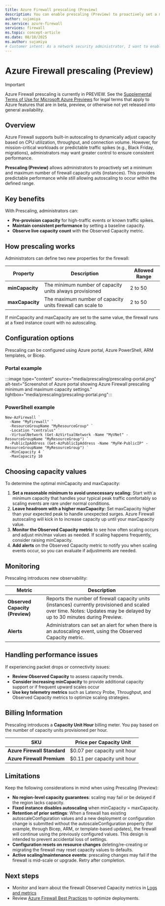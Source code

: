 ```yaml
---
title: Azure Firewall prescaling (Preview)
description: You can enable prescaling (Preview) to proactively set a minimum and maximum number of firewall capacity units (instances) for predictable performance.
author: sujamiya
ms.service: azure-firewall
services: firewall
ms.topic: concept-article
ms.date: 08/18/2025
ms.author: sujamiya
# Customer intent: As a network security administrator, I want to enable Prescaling (Preview) on my Azure Firewall, so that I can proactively set a minimum and maximum number of firewall capacity units (instances) for predictable performance during high-traffic events.
---
```


# Azure Firewall prescaling (Preview)

> [!IMPORTANT]
> Azure Firewall prescaling is currently in PREVIEW.
> See the [Supplemental Terms of Use for Microsoft Azure Previews](https://azure.microsoft.com/support/legal/preview-supplemental-terms/) for legal terms that apply to Azure features that are in beta, preview, or otherwise not yet released into general availability.


## Overview

Azure Firewall supports built-in autoscaling to dynamically adjust capacity based on CPU utilization, throughput, and connection volume. However, for mission-critical workloads or predictable traffic spikes (e.g., Black Friday, migrations), administrators may want greater control to ensure consistent performance.

**Prescaling (Preview)** allows administrators to proactively set a minimum and maximum number of firewall capacity units (instances). This provides predictable performance while still allowing autoscaling to occur within the defined range.

## Key benefits
With Prescaling, administrators can:
- 	**Pre-provision capacity** for high-traffic events or known traffic spikes.
- 	**Maintain consistent performance** by setting a baseline capacity.
- 	**Observe live capacity count** with the Observed Capacity metric.

## How prescaling works
Administrators can define two new properties for the firewall:

| **Property** | **Description** | **Allowed Range** |
| --- | --- | --- |
| **minCapacity** | The minimum number of capacity units always provisioned | 2 to 50 |
| **maxCapacity** | The maximum number of capacity units firewall can scale to | 2 to 50 |

If minCapacity and maxCapacity are set to the same value, the firewall runs at a fixed instance count with no autoscaling.

## Configuration options
Prescaling can be configured using Azure portal, Azure PowerShell, ARM templates, or Bicep.

### Portal example

:::image type="content" source="media/prescaling/prescaling-portal.png" alt-text="Screenshot of Azure portal showing Azure Firewall prescaling minimum and maximum capacity settings." lightbox="media/prescaling/prescaling-portal.png":::

### PowerShell example
```azurepowershell
New-AzFirewall `
  -Name "MyFirewall" `
  -ResourceGroupName "MyResourceGroup" `
  -Location "centralus" `
  -VirtualNetwork (Get-AzVirtualNetwork -Name "MyVNet" -ResourceGroupName "MyResourceGroup") `
  -PublicIpAddress (Get-AzPublicIpAddress -Name "MyFW-PublicIP" -ResourceGroupName "MyResourceGroup") `
  -MinCapacity 4 `
  -MaxCapacity 10
```

## Choosing capacity values
To determine the optimal minCapacity and maxCapacity: 
1.	**Set a reasonable minimum to avoid unnecessary scaling:** Start with a minimum capacity that handles your typical peak traffic comfortably so scaling events are rare under normal conditions.   
2.	**Leave headroom with a higher maxCapacity:** Set maxCapacity higher than your expected peak to handle unexpected surges. Azure Firewall autoscaling will kick in to increase capacity up until your maxCapacity value.  
3.	**Monitor the Observed Capacity metric** to see how often scaling occurs and adjust min/max values as needed. If scaling happens frequently, consider raising minCapacity.
4.	**Add alerts** on the Observed Capacity metric to notify you when scaling events occur, so you can evaluate if adjustments are needed.

## Monitoring
Prescaling introduces new observability:

| **Metric** | **Description** |
| --- | --- |
| **Observed Capacity (Preview)** | Reports the number of firewall capacity units (instances) currently provisioned and scaled over time. Notes: Updates may be delayed by up to 30 minutes during Preview. |
| **Alerts** | Administrators can set an alert for when there is an autoscaling event, using the Observed Capacity metric. |

## Handling performance issues
If experiencing packet drops or connectivity issues:
- 	**Review Observed Capacity** to assess capacity trends.
- 	**Consider increasing minCapacity** to provide additional capacity support or if frequent upward scales occur
- 	**Use key telemetry metrics** such as Latency Probe, Throughput, and Observed Capacity metrics to optimize scaling strategies.
 
## Billing Information
Prescaling introduces a **Capacity Unit Hour** billing meter. You pay based on the number of capacity units provisioned per hour. 

| **SKU** | **Price per Capacity Unit** |
| --- | --- |
| **Azure Firewall Standard** | $0.07 per capacity unit hour |
| **Azure Firewall Premium** | $0.11 per capacity unit hour |

## Limitations
Keep the following considerations in mind when using Prescaling (Preview):

- **No region-level capacity guarantees**: scaling may fail or be delayed if the region lacks capacity.
- **Fixed instance disables autoscaling** when minCapacity = maxCapacity.
- **Retention of prior settings**: When a firewall has existing autoscaleConfiguration values and a new deployment or configuration change is submitted without the autoscaleConfiguration property (for example, through Bicep, ARM, or template-based updates), the firewall will continue using the previously configured values. This design is intended to prevent accidental loss of settings.
- **Configuration resets on resource changes** deleting/re-creating or migrating the firewall may reset capacity values to defaults.
- **Active scaling/maintenance events**: prescaling changes may fail if the firewall is mid-scale or upgrade. Retry after completion.

## Next steps
- 	Monitor and learn about the firewall Observed Capacity metrics in [Logs and metrics](monitor-firewall-reference.md)
- 	Review [Azure Firewall Best Practices](https://learn.microsoft.com/azure/firewall/firewall-best-practices) to optimize deployments.

